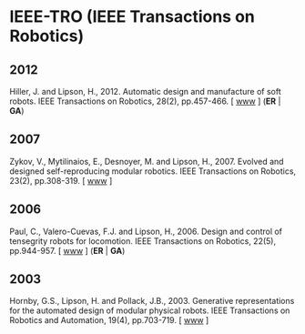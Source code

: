 # IEEE-TRO (IEEE Transactions on Robotics)

## 2012

Hiller, J. and Lipson, H., 2012. Automatic design and manufacture of soft robots. IEEE Transactions on Robotics, 28(2), pp.457-466. [ [www](https://ieeexplore.ieee.org/abstract/document/6096440) ] (**ER** | **GA**)

## 2007

Zykov, V., Mytilinaios, E., Desnoyer, M. and Lipson, H., 2007. Evolved and designed self-reproducing modular robotics. IEEE Transactions on Robotics, 23(2), pp.308-319. [ [www](https://ieeexplore.ieee.org/abstract/document/4154840) ]

## 2006

Paul, C., Valero-Cuevas, F.J. and Lipson, H., 2006. Design and control of tensegrity robots for locomotion. IEEE Transactions on Robotics, 22(5), pp.944-957. [ [www](https://ieeexplore.ieee.org/abstract/document/1705585) ] (**ER** | **GA**)

## 2003

Hornby, G.S., Lipson, H. and Pollack, J.B., 2003. Generative representations for the automated design of modular physical robots. IEEE Transactions on Robotics and Automation, 19(4), pp.703-719. [ [www](https://ieeexplore.ieee.org/abstract/document/1220719) ]
